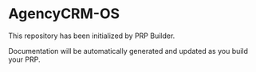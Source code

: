 # AgencyCRM-OS

This repository has been initialized by PRP Builder.

Documentation will be automatically generated and updated as you build your PRP.

